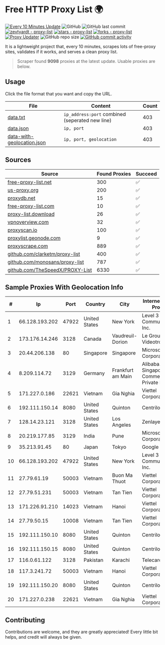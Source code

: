 
# Free HTTP Proxy List 🌍

[![Every 10 Minutes Update](https://github.com/mertguvencli/http-proxy-list/actions/workflows/main.yml/badge.svg?branch=main)](https://github.com/mertguvencli/http-proxy-list/actions/workflows/main.yml)
![GitHub](https://img.shields.io/github/license/mertguvencli/http-proxy-list)
![GitHub last commit](https://img.shields.io/github/last-commit/mertguvencli/http-proxy-list)
[![zevtyardt - proxy-list](https://img.shields.io/static/v1?label=zevtyardt&message=proxy-list&color=blue&logo=github)](https://github.com/zevtyardt/proxy-list "Go to GitHub repo")
[![stars - proxy-list](https://img.shields.io/github/stars/zevtyardt/proxy-list?style=social)](https://github.com/zevtyardt/proxy-list)
[![forks - proxy-list](https://img.shields.io/github/forks/zevtyardt/proxy-list?style=social)](https://github.com/zevtyardt/proxy-list)
[![Proxy Updater](https://github.com/zevtyardt/proxy-list/workflows/Proxy%20Updater/badge.svg)](https://github.com/zevtyardt/proxy-list/actions?query=workflow:"Proxy+Updater")
![GitHub repo size](https://img.shields.io/github/repo-size/zevtyardt/proxy-list)
[![GitHub commit activity](https://img.shields.io/github/commit-activity/m/zevtyardt/proxy-list?logo=commits)](https://github.com/zevtyardt/proxy-list/commits/main)

It is a lightweight project that, every 10 minutes, scrapes lots of free-proxy sites, validates if it works, and serves a clean proxy list.

> Scraper found **9098** proxies at the latest update. Usable proxies are below.

## Usage

Click the file format that you want and copy the URL.

|File|Content|Count|
|----|-------|-----|
|[data.txt](https://raw.githubusercontent.com/mertguvencli/http-proxy-list/main/proxy-list/data.txt)|`ip_address:port` combined (seperated new line)|403|
|[data.json](https://raw.githubusercontent.com/mertguvencli/http-proxy-list/main/proxy-list/data.json)|`ip, port`|403|
|[data-with-geolocation.json](https://raw.githubusercontent.com/mertguvencli/http-proxy-list/main/proxy-list/data-with-geolocation.json)|`ip, port, geolocation`|403|

## Sources

|Source|Found Proxies|Succeed|
|------|-------------|-------|
|[free-proxy-list.net](https://free-proxy-list.net)|300|✅|
|[us-proxy.org](https://www.us-proxy.org)|200|✅|
|[proxydb.net](http://proxydb.net)|15|✅|
|[free-proxy-list.com](https://free-proxy-list.com/?page=&port=&type%5B%5D=http&type%5B%5D=https&up_time=0&search=Search)|10|✅|
|[proxy-list.download](https://www.proxy-list.download/HTTP)|26|✅|
|[vpnoverview.com](https://vpnoverview.com/privacy/anonymous-browsing/free-proxy-servers)|32|✅|
|[proxyscan.io](https://www.proxyscan.io)|100|✅|
|[proxylist.geonode.com](https://proxylist.geonode.com/api/proxy-list?limit=300&page=1&sort_by=lastChecked&sort_type=desc&protocols=http,https)|9|✅|
|[proxyscrape.com](https://api.proxyscrape.com/v2/?request=displayproxies&protocol=http&timeout=10000&country=all&ssl=all&anonymity=all)|889|✅|
|[github.com/clarketm/proxy-list](https://raw.githubusercontent.com/clarketm/proxy-list/master/proxy-list-raw.txt)|400|✅|
|[github.com/monosans/proxy-list](https://raw.githubusercontent.com/monosans/proxy-list/main/proxies/http.txt)|787|✅|
|[github.com/TheSpeedX/PROXY-List](https://raw.githubusercontent.com/TheSpeedX/PROXY-List/master/http.txt)|6330|✅|


## Sample Proxies With Geolocation Info

|#|Ip|Port|Country|City|Internet Service Provider|
|-|--|----|-------|----|-------------------------|
|1|66.128.193.202|47922|United States|New York|Level 3 Communications, Inc.|
|2|173.176.14.246|3128|Canada|Vaudreuil-Dorion|Le Groupe Videotron Ltee|
|3|20.44.206.138|80|Singapore|Singapore|Microsoft Corporation|
|4|8.209.114.72|3129|Germany|Frankfurt am Main|Alibaba.com Singapore E-Commerce Private Limited|
|5|171.227.0.186|22621|Vietnam|Gia Nghia|Viettel Corporation|
|6|192.111.150.14|8080|United States|Quinton|Centrilogic|
|7|128.14.23.121|3128|United States|Los Angeles|Zenlayer Inc|
|8|20.219.177.85|3129|India|Pune|Microsoft Corporation|
|9|35.213.91.45|80|Japan|Tokyo|Google LLC|
|10|66.128.193.202|47922|United States|New York|Level 3 Communications, Inc.|
|11|27.79.61.19|50003|Vietnam|Buon Ma Thuot|Viettel Corporation|
|12|27.79.51.231|50003|Vietnam|Tan Tien|Viettel Corporation|
|13|171.226.91.210|14023|Vietnam|Hanoi|Viettel Corporation|
|14|27.79.50.15|10008|Vietnam|Tan Tien|Viettel Corporation|
|15|192.111.150.10|8080|United States|Quinton|Centrilogic|
|16|192.111.150.15|8080|United States|Quinton|Centrilogic|
|17|116.0.61.122|3128|Pakistan|Karachi|Telecard|
|18|117.3.241.72|50003|Vietnam|Hanoi|Viettel Corporation|
|19|192.111.150.20|8080|United States|Quinton|Centrilogic|
|20|171.227.0.238|22621|Vietnam|Gia Nghia|Viettel Corporation|



## Contributing

Contributions are welcome, and they are greatly appreciated! Every
little bit helps, and credit will always be given.

